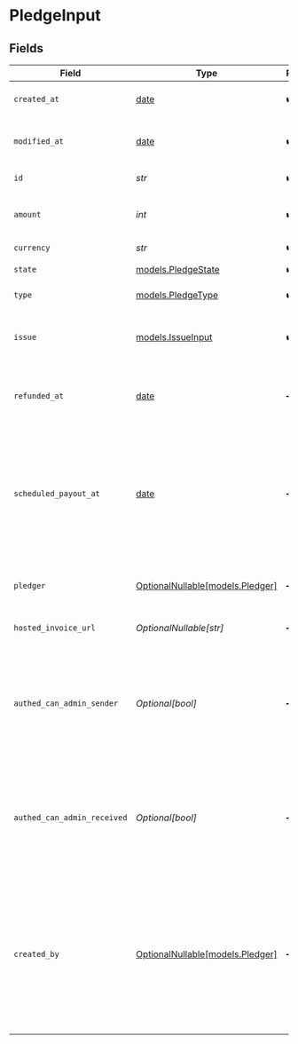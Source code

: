 # PledgeInput


## Fields

| Field                                                                                                                                                       | Type                                                                                                                                                        | Required                                                                                                                                                    | Description                                                                                                                                                 |
| ----------------------------------------------------------------------------------------------------------------------------------------------------------- | ----------------------------------------------------------------------------------------------------------------------------------------------------------- | ----------------------------------------------------------------------------------------------------------------------------------------------------------- | ----------------------------------------------------------------------------------------------------------------------------------------------------------- |
| `created_at`                                                                                                                                                | [date](https://docs.python.org/3/library/datetime.html#date-objects)                                                                                        | :heavy_check_mark:                                                                                                                                          | Creation timestamp of the object.                                                                                                                           |
| `modified_at`                                                                                                                                               | [date](https://docs.python.org/3/library/datetime.html#date-objects)                                                                                        | :heavy_check_mark:                                                                                                                                          | Last modification timestamp of the object.                                                                                                                  |
| `id`                                                                                                                                                        | *str*                                                                                                                                                       | :heavy_check_mark:                                                                                                                                          | The ID of the object.                                                                                                                                       |
| `amount`                                                                                                                                                    | *int*                                                                                                                                                       | :heavy_check_mark:                                                                                                                                          | Amount pledged towards the issue                                                                                                                            |
| `currency`                                                                                                                                                  | *str*                                                                                                                                                       | :heavy_check_mark:                                                                                                                                          | N/A                                                                                                                                                         |
| `state`                                                                                                                                                     | [models.PledgeState](../models/pledgestate.md)                                                                                                              | :heavy_check_mark:                                                                                                                                          | Current state of the pledge                                                                                                                                 |
| `type`                                                                                                                                                      | [models.PledgeType](../models/pledgetype.md)                                                                                                                | :heavy_check_mark:                                                                                                                                          | Type of pledge                                                                                                                                              |
| `issue`                                                                                                                                                     | [models.IssueInput](../models/issueinput.md)                                                                                                                | :heavy_check_mark:                                                                                                                                          | The issue that the pledge was made towards                                                                                                                  |
| `refunded_at`                                                                                                                                               | [date](https://docs.python.org/3/library/datetime.html#date-objects)                                                                                        | :heavy_minus_sign:                                                                                                                                          | If and when the pledge was refunded to the pledger                                                                                                          |
| `scheduled_payout_at`                                                                                                                                       | [date](https://docs.python.org/3/library/datetime.html#date-objects)                                                                                        | :heavy_minus_sign:                                                                                                                                          | When the payout is scheduled to be made to the maintainers behind the issue. Disputes must be made before this date.                                        |
| `pledger`                                                                                                                                                   | [OptionalNullable[models.Pledger]](../models/pledger.md)                                                                                                    | :heavy_minus_sign:                                                                                                                                          | The user or organization that made this pledge                                                                                                              |
| `hosted_invoice_url`                                                                                                                                        | *OptionalNullable[str]*                                                                                                                                     | :heavy_minus_sign:                                                                                                                                          | URL of invoice for this pledge                                                                                                                              |
| `authed_can_admin_sender`                                                                                                                                   | *Optional[bool]*                                                                                                                                            | :heavy_minus_sign:                                                                                                                                          | If the currently authenticated subject can perform admin actions on behalf of the maker of the peldge                                                       |
| `authed_can_admin_received`                                                                                                                                 | *Optional[bool]*                                                                                                                                            | :heavy_minus_sign:                                                                                                                                          | If the currently authenticated subject can perform admin actions on behalf of the receiver of the peldge                                                    |
| `created_by`                                                                                                                                                | [OptionalNullable[models.Pledger]](../models/pledger.md)                                                                                                    | :heavy_minus_sign:                                                                                                                                          | For pledges made by an organization, or on behalf of an organization. This is the user that made the pledge. Only visible for members of said organization. |